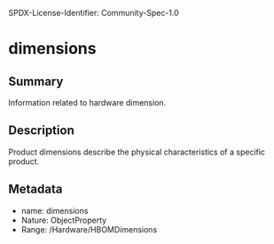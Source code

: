 SPDX-License-Identifier: Community-Spec-1.0

# dimensions

## Summary

Information related to hardware dimension.

## Description

Product dimensions describe the physical characteristics of a specific product.

## Metadata

- name: dimensions
- Nature: ObjectProperty
- Range: /Hardware/HBOMDimensions
